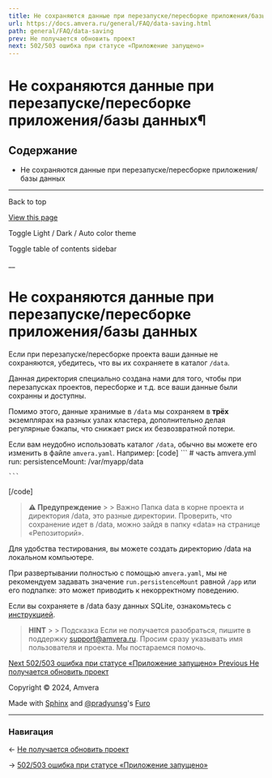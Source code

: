 ```yaml
---
title: Не сохраняются данные при перезапуске/пересборке приложения/базы данных¶
url: https://docs.amvera.ru/general/FAQ/data-saving.html
path: general/FAQ/data-saving
prev: Не получается обновить проект
next: 502/503 ошибка при статусе «Приложение запущено»
---
```


# Не сохраняются данные при перезапуске/пересборке приложения/базы данных¶

## Содержание

- Не сохраняются данные при перезапуске/пересборке приложения/базы данных

---

Back to top

[ View this page ](<../../_sources/general/FAQ/data-saving.md.txt> "View this page")

Toggle Light / Dark / Auto color theme

Toggle table of contents sidebar

__

# Не сохраняются данные при перезапуске/пересборке приложения/базы данных

Если при перезапуске/пересборке проекта ваши данные не сохраняются, убедитесь, что вы их сохраняете в каталог ``/data``.

Данная директория специально создана нами для того, чтобы при перезапусках проектов, пересборке и т.д. все ваши данные были сохранны и доступны.

Помимо этого, данные хранимые в ``/data`` мы сохраняем в **трёх** экземплярах на разных узлах кластера, дополнительно делая регулярные бэкапы, что снижает риск их безвозвратной потери.

Если вам неудобно использовать каталог ``/data``, обычно вы можете его изменить в файле ``amvera.yaml``. Например:
[code] 
    ```
    # часть amvera.yml
    run:
      persistenceMount: /var/myapp/data
    
    ```
    
[/code]

> **⚠️ Предупреждение** > > Важно Папка data в корне проекта и директория /data, это разные директории. Проверить, что сохранение идет в /data, можно зайдя в папку «data» на странице «Репозиторий». 

Для удобства тестирования, вы можете создать директорию /data на локальном компьютере.

При развертывании полностью с помощью ``amvera.yaml``, мы не рекомендуем задавать значение ``run.persistenceMount`` равной ``/app`` или его подпапке: это может приводить к некорректному поведению.

Если вы сохраняете в /data базу данных SQLite, ознакомьтесь с [инструкцией](<../../databases/sqlite.html>).

> **HINT** > > Подсказка Если не получается разобраться, пишите в поддержку support@amvera.ru. Просим сразу указывать имя пользователя и проекта. Мы постараемся помочь. 

[ Next 502/503 ошибка при статусе «Приложение запущено» ](<502-503-error.html>) [ Previous Не получается обновить проект ](<update.html>)

Copyright © 2024, Amvera 

Made with [Sphinx](<https://www.sphinx-doc.org/>) and [@pradyunsg](<https://pradyunsg.me>)'s [Furo](<https://github.com/pradyunsg/furo>)


---

### Навигация

← [Не получается обновить проект](update.md)

→ [502/503 ошибка при статусе «Приложение запущено»](502-503-error.md)
